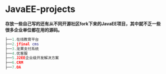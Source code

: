 # JavaEE-projects

**存放一些自己写的还有从不同开源社区fork下来的JavaEE项目，其中就不乏一些很多企业单位都在用的源码。**
```lua
├──1.在线教育平台
├──2.jfinal cms
├──3.龙果支付系统
├──4.优客服
├──5.J2EE企业级开发解决方案
├──6.CRM
├──7.OA
```
